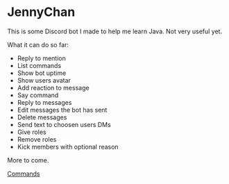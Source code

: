 # JennyChan
This is some Discord bot I made to help me learn Java. Not very useful yet.

What it can do so far:
- Reply to mention
- List commands
- Show bot uptime 
- Show users avatar
- Add reaction to message
- Say command
- Reply to messages
- Edit messages the bot has sent
- Delete messages
- Send text to choosen users DMs
- Give roles
- Remove roles
- Kick members with optional reason

More to come.

[Commands](COMMANDS.md)
